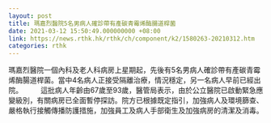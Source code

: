 ```yaml
---
layout: post
title: 瑪嘉烈醫院5名男病人確診帶有產碳青霉烯酶腸道桿菌
date: 2021-03-12 15:50:49.000000000 +08:00
link: https://news.rthk.hk/rthk/ch/component/k2/1580263-20210312.htm
categories: rthk
---
```


瑪嘉烈醫院一個內科及老人科病房上星期起，先後有5名男病人確診帶有產碳青霉烯酶腸道桿菌。當中4名病人正接受隔離治療，情況穩定，另一名病人早前已經出院。
　　 
這批病人年齡由67歲至93歲，醫管局表示，由於公立醫院已啟動緊急應變級別，有關病房已全面暫停探訪。院方已根據既定指引，加強病人及環境篩查、嚴格執行接觸傳播防護措施，加強員工及病人手部衛生及加強病房的清潔及消毒。
